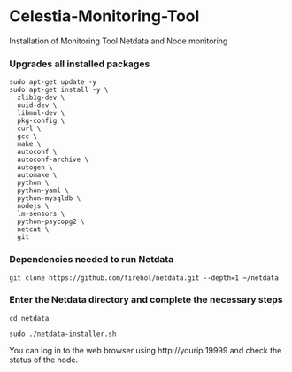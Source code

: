 # Celestia-Monitoring-Tool
Installation of Monitoring Tool Netdata and Node monitoring

### Upgrades all installed packages 

```console
sudo apt-get update -y
sudo apt-get install -y \
  zlib1g-dev \
  uuid-dev \
  libmnl-dev \
  pkg-config \
  curl \
  gcc \
  make \
  autoconf \
  autoconf-archive \
  autogen \
  automake \
  python \
  python-yaml \
  python-mysqldb \
  nodejs \
  lm-sensors \
  python-psycopg2 \
  netcat \
  git
  ```
  ### Dependencies needed to run Netdata
  
  ```console
  git clone https://github.com/firehol/netdata.git --depth=1 ~/netdata
 ```
 
 ### Enter the Netdata directory and complete the necessary steps

 
   ```console
   cd netdata
 ```
 ```console
 sudo ./netdata-installer.sh
```

You can log in to the web browser using http://yourip:19999 and check the status of the node.












 
 
 
 
 
 
